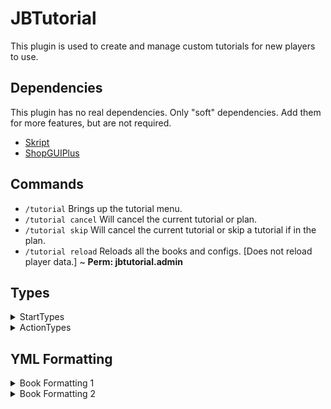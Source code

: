 
# JBTutorial
This plugin is used to create and manage custom tutorials for new players to use.

## Dependencies
This plugin has no real dependencies. Only "soft" dependencies. Add them for more features, but are not required.

- [Skript](https://github.com/SkriptLang/Skript)
- [ShopGUIPlus](https://www.spigotmc.org/resources/shopgui-1-8-1-21.6515/)


## Commands
- `/tutorial` Brings up the tutorial menu.
- `/tutorial cancel` Will cancel the current tutorial or plan.
- `/tutorial skip` Will cancel the current tutorial or skip a tutorial if in the plan.
- `/tutorial reload` Reloads all the books and configs. [Does not reload player data.] ~ **Perm: jbtutorial.admin**
## Types


<details> 

<summary>StartTypes</summary>

These are ran when a step starts.

All command types allow the %player% placeholder. ex. `/tp %player% 0 0 0`

- **COMMAND** - Runs the given command as console.
- **FIRST_COMMAND** - Runs the given command as console the first time the player does the tutorial.
- **PLAYER_COMMAND** - Runs the given command as the player.
- **PLAYER_FIRST_COMMAND** - Runs the given command as the player the first time the player does the tutorial.
- **GIVE** - Will give the player the an item. `data: <amount> of <item>`
- **FIRST_GIVE** - Will give the player the an item the player the first time the player does the tutorial. `data: <amount> of <item>`

Examples:
```yml
start:
    1:
        type: COMMAND
        data: /tp %player% 0 120 0
    2:
        type: FIRST_COMMAND
        data: /effect give %player% minecraft:speed infinite 255
    3:
        type: PLAYER_COMMAND
        data: /spawn
    4:
        type: FIRST_GIVE
        data: 15 of DIAMOND_BLOCK
```

</details> 

<details> 

<summary>ActionTypes</summary>

These are actions a player must do to complete a step.

- **COMMAND** - Must run a command.
    - `data: /home` *Must run /home.*
- **MINE** - Must break a block.
    - `data: 8 of COBBLESTONE` *Must break 8 of cobblestone.*
    - `data: 8` *Must break 8 of any block.*
- **INVENTORY_CLICK** - Must click an item in their inventory.
    - `data: IRON_DOOR` *Must click an iron door.*
    - `data: GRASS_BLOCK named "&7Spawn"` *Must click a grass block named "&7Spawn".*
- **SELL** - [ShopGUIPlus] Must sell an amount of items.
    - `data: 15 of STONE` *Must sell 15 cobblestone to a shop.*
    - `data: 30` *Must sell 30 of any block.*
    - `data: any` *Must sell anything.*
- **CALL** - [Skript] Awaits a call from a Skript Effect.

  ~ Skript Syntax: `call tutorial %strings% on %player%`
    - `data: custom call` *waits for the call "custom call"*
    - in skript: `call tutorial "custom call" on event-player`

Examples:
```yml
actions:
    1:
        type: COMMAND
        data: /warp pvp
    2:
        type: MINE
        data: 20 of MOSSY_COBBLESTONE
    3:
        type: INVENTORY_CLICK
        data: DIAMOND_SWORD named "&c&lPVP Mode"
    4:
        type: SELL
        data: 1 of PLAYER_HEAD
    5:
        type: CALL
        data: is in safezone
```

</details> 

## YML Formatting

<details> 

<summary>Book Formatting 1</summary>

Your books should have a specific format. Let me show you.

They must have:
```yaml
id: myLife
title: My Life
description: A book about my life.
crucial: false
```
- **id:** should always match the file name. (without the .yml)
- **title & description:** can be whatever you want it to be.
- **crucial:** determines if the book should be put in the "crucial" row of the gui.

Now all books **MUST** have "steps:" to even work. And inside these steps you can have a bunch of different designs. They will ALWAYS have a number first. This is the order they would go.

Here's the default:
```yaml
id: myLife
title: My Life
description: A book about my life.
crucial: false
steps:
    1:
        text: Goto my home.
        actions:
            1:
                type: COMMAND
                data: /warp home
            2:
                type: COMMAND
                data: /home
```

- **text:** is the instruction the player will see.
- **actions:** the different actions they can do to complete the step.


</details> 

<details> 

<summary>Book Formatting 2</summary>

Now there are more features that steps can have.

Let me show you:
```yaml
id: myLife
title: My Life
description: A book about my life.
crucial: false
steps:
    1:
        text: Goto my home.
        actions:
            1:
                type: COMMAND
                data: /warp home
            2:
                type: COMMAND
                data: /home
    2:
        text: Return back to spawn.
        start:
            1:
                type: FIRST_COMMAND
                data: /eeco give %player% 2000
            2:
                type: PLAYER_COMMAND
                data: /effect give %player% speed
        actions:
            1:
                type: COMMAND
                data: /spawn
```
- **start:** is a list of actions that will run when the step starts. Some are specific to happening only once for that player, like `FIRST_COMMAND`.

You may have noticed the formatting for multiple steps, it's pretty simple.

Here's another feature that could be pretty useful:
```yaml
id: myLife
title: My Life
description: A book about my life.
crucial: false
steps:
    1:
        text: Goto my home.
        actions:
            1:
                type: COMMAND
                data: /warp home
            2:
                type: COMMAND
                data: /home
    2:
        text: This house was my home... until an anvil crashed right through it!
        info: true
        delay: 4
    3:
        text: Return back to spawn.
        start:
            1:
                type: FIRST_COMMAND
                data: /eeco give %player% 2000
            2:
                type: PLAYER_COMMAND
                data: /effect give %player% speed
        actions:
            1:
                type: COMMAND
                data: /spawn
```
- **info:** a different kind of step indicating that it is purely just for informing the player.
- **delay:** how long the info will be displayed in **seconds**. [Optional. Default is 3 seconds]

If it is not an info step, it must have at least `actions:` in it.

And that is, so far, how to make a book.yml

</details> 
